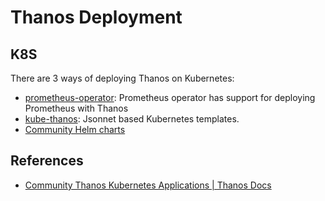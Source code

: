 # Thanos Deployment

## K8S
There are 3 ways of deploying Thanos on Kubernetes:

- [prometheus-operator](https://github.com/coreos/prometheus-operator): Prometheus operator has support for deploying Prometheus with Thanos
- [kube-thanos](https://github.com/thanos-io/kube-thanos): Jsonnet based Kubernetes templates.
- [Community Helm charts](https://artifacthub.io/packages/search?ts_query_web=thanos)

## References

- [Community Thanos Kubernetes Applications | Thanos Docs](https://thanos.io/tip/thanos/getting-started.md/#community-thanos-kubernetes-applications) 